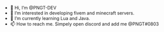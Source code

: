 - 👋 Hi, I’m @PNGT-DEV
- 👀 I’m interested in developing fivem and minecraft servers.
- 🌱 I’m currently learning Lua and Java.
- 📫 How to reach me. Simpely open discord and add me @PNGT#0803

<!---
PNGT-DEV/PNGT-DEV is a ✨ special ✨ repository because its `README.md` (this file) appears on your GitHub profile.
You can click the Preview link to take a look at your changes.
--->
